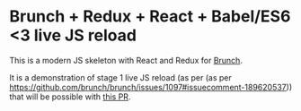 # Brunch + Redux + React + Babel/ES6 <3 live JS reload

This is a modern JS skeleton with React and Redux for [Brunch](http://brunch.io).

It is a demonstration of stage 1 live JS reload (as per (as per https://github.com/brunch/brunch/issues/1097#issuecomment-189620537)) that will be possible with [this PR](https://github.com/brunch/auto-reload-brunch/pull/64).
